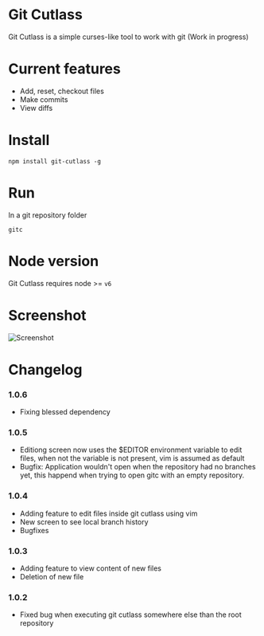 # Git Cutlass

Git Cutlass is a simple curses-like tool to work with git (Work in progress)

# Current features

- Add, reset, checkout files
- Make commits
- View diffs

# Install

```
npm install git-cutlass -g
```

# Run
In a git repository folder
```
gitc
```

# Node version

Git Cutlass requires node >= `v6`

# Screenshot
![Screenshot](http://erickzanardo.github.io/git-cutlass/gitcutlass.png)

# Changelog

### 1.0.6

- Fixing blessed dependency

### 1.0.5

- Editiong screen now uses the $EDITOR environment variable to edit files, when not the variable is not present, vim is assumed as default
- Bugfix: Application wouldn't open when the repository had no branches yet, this happend when trying to open gitc with an empty repository.

### 1.0.4

- Adding feature to edit files inside git cutlass using vim
- New screen to see local branch history 
- Bugfixes

### 1.0.3

- Adding feature to view content of new files
- Deletion of new file

### 1.0.2

- Fixed bug when executing git cutlass somewhere else than the root repository

